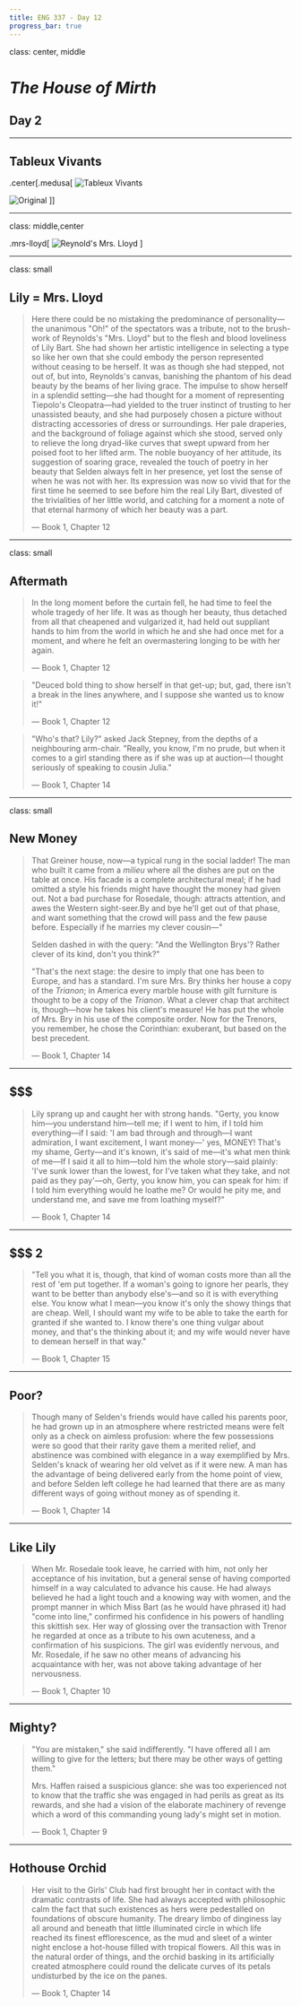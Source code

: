 ```yaml
---
title: ENG 337 - Day 12
progress_bar: true
---
```


class: center, middle

# *The House of Mirth*

<h2 class="hug">Day 2</h2>

---

## Tableux Vivants

.center[.medusa[
![Tableux Vivants](http://madamepickwickartblog.com/wp-content/uploads/2010/07/medusa8.jpg)

![Original](http://upload.wikimedia.org/wikipedia/commons/thumb/e/ea/Th%C3%A9odore_G%C3%A9ricault,_Le_Radeau_de_la_M%C3%A9duse.jpg/800px-Th%C3%A9odore_G%C3%A9ricault,_Le_Radeau_de_la_M%C3%A9duse.jpg)
]]

---

class: middle,center

.mrs-lloyd[
![Reynold's Mrs. Lloyd](http://elysesnow.files.wordpress.com/2012/01/reynolds143.jpg)
]

---
class: small


## Lily = Mrs. Lloyd

> Here there could be no mistaking the predominance of personality—the unanimous "Oh!" of the spectators was a tribute, not to the brush-work of Reynolds's "Mrs. Lloyd" but to the flesh and blood loveliness of Lily Bart. She had shown her artistic intelligence in selecting a type so like her own that she could embody the person represented without ceasing to be herself. It was as though she had stepped, not out of, but into, Reynolds's canvas, banishing the phantom of his dead beauty by the beams of her living grace. The impulse to show herself in a splendid setting—she had thought for a moment of representing Tiepolo's Cleopatra—had yielded to the truer instinct of trusting to her unassisted beauty, and she had purposely chosen a picture without distracting accessories of dress or surroundings. Her pale draperies, and the background of foliage against which she stood, served only to relieve the long dryad-like curves that swept upward from her poised foot to her lifted arm. The noble buoyancy of her attitude, its suggestion of soaring grace, revealed the touch of poetry in her beauty that Selden always felt in her presence, yet lost the sense of when he was not with her. Its expression was now so vivid that for the first time he seemed to see before him the real Lily Bart, divested of the trivialities of her little world, and catching for a moment a note of that eternal harmony of which her beauty was a part.
>
> — Book 1, Chapter 12

---
class: small

## Aftermath

>In the long moment before the curtain fell, he had time to feel the whole tragedy of her life. It was as though her beauty, thus detached from all that cheapened and vulgarized it, had held out suppliant hands to him from the world in which he and she had once met for a moment, and where he felt an overmastering longing to be with her again.
> 
> — Book 1, Chapter 12

> "Deuced bold thing to show herself in that get-up; but, gad, there isn't a break in the lines anywhere, and I suppose she wanted us to know it!"
>
> — Book 1, Chapter 12

>"Who's that? Lily?" asked Jack Stepney, from the depths of a neighbouring arm-chair. "Really, you know, I'm no prude, but when it comes to a girl standing there as if she was up at auction—I thought seriously of speaking to cousin Julia."
>
> — Book 1, Chapter 14

---
class: small

## New Money

> That Greiner house, now—a typical rung in the social ladder! The man who built it came from a _milieu_ where all the dishes are put on the table at once. His facade is a complete architectural meal; if he had omitted a style his friends might have thought the money had given out. Not a bad purchase for Rosedale, though: attracts attention, and awes the Western sight-seer.By and bye he'll get out of that phase, and want something that the crowd will pass and the few pause before. Especially if he marries my clever cousin—"
>
>Selden dashed in with the query: "And the Wellington Brys'? Rather clever of its kind, don't you think?"
>
>"That's the next stage: the desire to imply that one has been to Europe, and has a standard. I'm sure Mrs. Bry thinks her house a copy of the _Trianon_; in America every marble house with gilt furniture is thought to be a copy of the _Trianon_. What a clever chap that architect is, though—how he takes his client's measure! He has put the whole of Mrs. Bry in his use of the composite order. Now for the Trenors, you remember, he chose the Corinthian: exuberant, but based on the best precedent.
>
> — Book 1, Chapter 14

---

## $$$

> Lily sprang up and caught her with strong hands. "Gerty, you know him—you understand him—tell me; if I went to him, if I told him everything—if I said: 'I am bad through and through—I want admiration, I want excitement, I want money—' yes, MONEY! That's my shame, Gerty—and it's known, it's said of me—it's what men think of me—If I said it all to him—told him the whole story—said plainly: 'I've sunk lower than the lowest, for I've taken what they take, and not paid as they pay'—oh, Gerty, you know him, you can speak for him: if I told him everything would he loathe me? Or would he pity me, and understand me, and save me from loathing myself?"
>
> — Book 1, Chapter 14
---


## $$$ 2

> "Tell you what it is, though, that kind of woman costs more than all the rest of 'em put together. If a woman's going to ignore her pearls, they want to be better than anybody else's—and so it is with everything else. You know what I mean—you know it's only the showy things that are cheap. Well, I should want my wife to be able to take the earth for granted if she wanted to. I know there's one thing vulgar about money, and that's the thinking about it; and my wife would never have to demean herself in that way."
>
> — Book 1, Chapter 15

---


## Poor?

> Though many of Selden's friends would have called his parents poor, he had grown up in an atmosphere where restricted means were felt only as a check on aimless profusion: where the few possessions were so good that their rarity gave them a merited relief, and abstinence was combined with elegance in a way exemplified by Mrs. Selden's knack of wearing her old velvet as if it were new. A man has the advantage of being delivered early from the home point of view, and before Selden left college he had learned that there are as many different ways of going without money as of spending it.
>
> — Book 1, Chapter 14
---


## Like Lily

> When Mr. Rosedale took leave, he carried with him, not only her acceptance of his invitation, but a general sense of having comported himself in a way calculated to advance his cause. He had always believed he had a light touch and a knowing way with women, and the prompt manner in which Miss Bart (as he would have phrased it) had "come into line," confirmed his confidence in his powers of handling this skittish sex. Her way of glossing over the transaction with Trenor he regarded at once as a tribute to his own acuteness, and a confirmation of his suspicions. The girl was evidently nervous, and Mr. Rosedale, if he saw no other means of advancing his acquaintance with her, was not above taking advantage of her nervousness.
>
> — Book 1, Chapter 10

---


## Mighty?

> "You are mistaken," she said indifferently. "I have offered all I am willing to give for the letters; but there may be other ways of getting them."
>
>Mrs. Haffen raised a suspicious glance: she was too experienced not to know that the traffic she was engaged in had perils as great as its rewards, and she had a vision of the elaborate machinery of revenge which a word of this commanding young lady's might set in motion.
>
> — Book 1, Chapter 9

---


## Hothouse Orchid

> Her visit to the Girls' Club had first brought her in contact with the dramatic contrasts of life. She had always accepted with philosophic calm the fact that such existences as hers were pedestalled on foundations of obscure humanity. The dreary limbo of dinginess lay all around and beneath that little illuminated circle in which life reached its finest efflorescence, as the mud and sleet of a winter night enclose a hot-house filled with tropical flowers. All this was in the natural order of things, and the orchid basking in its artificially created atmosphere could round the delicate curves of its petals undisturbed by the ice on the panes.
>
> — Book 1, Chapter 14